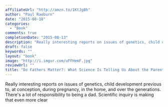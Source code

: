 ```yaml
---
affiliateUrl: "http://amzn.to/1KtJg8h"
author: "Paul Raeburn"
date: "2015-08-18"
categories:
  - "Book"
comments: true
completionDate: "2015-08-13"
description: "Really interesting reports on issues of genetics, child development previous to, at conception, during pregnancy, in the home, and over the generation"
draft: false
keywords: ""
layout: "book"
image: "http://i.imgur.com/uFFHemF.jpg"
reviewUrl: ""
title: "Do Fathers Matter?: What Science Is Telling Us About the Parent We've Overlooked"
---
```


Really interesting reports on issues of genetics, child development previous to, at conception, during pregnancy, in the home, and over the generations.  There's a lot of responsibility to being a dad.  Scientific inquiry is making that even more clear
